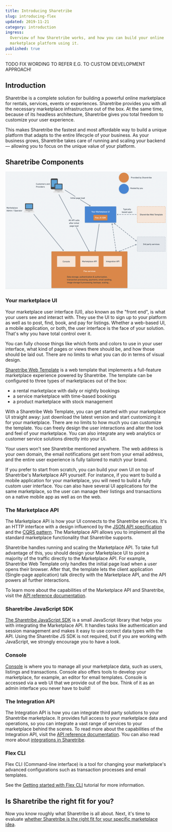 ```yaml
---
title: Introducing Sharetribe
slug: introducing-flex
updated: 2019-11-21
category: introduction
ingress:
  Overview of how Sharetribe works, and how you can build your online
  marketplace platform using it.
published: true
---
```


TODO FIX WORDING TO REFER E.G. TO CUSTOM DEVELOPMENT APPROACH!

## Introduction

Sharetribe is a complete solution for building a powerful online
marketplace for rentals, services, events or experiences. Sharetribe
provides you with all the necessary marketplace infrastructure out of
the box. At the same time, because of its headless architecture,
Sharetribe gives you total freedom to customize your user experience.

This makes Sharetribe the fastest and most affordable way to build a
unique platform that adapts to the entire lifecycle of your business. As
your business grows, Sharetribe takes care of running and scaling your
backend — allowing you to focus on the unique value of your platform.

## Sharetribe Components

![Sharetribe customer architecture](./flex-customer-architecture.png)

### Your marketplace UI

Your marketplace user interface (UI), also known as the "front end", is
what your users see and interact with. They use the UI to sign up to
your platform as well as to post, find, book, and pay for listings.
Whether a web-based UI, a mobile application, or both, the user
interface is the face of your solution. That's why you have total
control over it.

You can fully choose things like which fonts and colors to use in your
user interface, what kind of pages or views there should be, and how
those should be laid out. There are no limits to what you can do in
terms of visual design.

[Sharetribe Web Template](/introduction/getting-started-with-web-template/)
is a web template that implements a full-feature marketplace experience
powered by Sharetribe. The template can be configured to three types of
marketplaces out of the box:

- a rental marketplace with daily or nightly bookings
- a service marketplace with time-based bookings
- a product marketplace with stock management

With a Sharetribe Web Template, you can get started with your
marketplace UI straight away: just download the latest version and start
customizing it for your marketplace. There are no limits to how much you
can customize the template. You can freely design the user interactions
and alter the look and feel of your marketplace. You can also integrate
any web analytics or customer service solutions directly into your UI.

Your users won't see Sharetribe mentioned anywhere. The web address is
your own domain, the email notifications get sent from your email
address, and the entire user experience is fully tailored to match your
brand.

If you prefer to start from scratch, you can build your own UI on top of
Sharetribe's Marketplace API yourself. For instance, if you want to
build a mobile application for your marketplace, you will need to build
a fully custom user interface. You can also have several UI applications
for the same marketplace, so the user can manage their listings and
transactions on a native mobile app as well as on the web.

### The Marketplace API

The Marketplace API is how your UI connects to the Sharetribe services.
It's an HTTP interface with a design influenced by the
[JSON API specification](https://jsonapi.org/) and the
[CQRS pattern](https://martinfowler.com/bliki/CQRS.html). The
Marketplace API allows you to implement all the standard marketplace
functionality that Sharetribe supports.

Sharetribe handles running and scaling the Marketplace API. To take full
advantage of this, you should design your Marketplace UI to point a
majority of the traffic directly to the Marketplace API. For example,
Sharetribe Web Template only handles the initial page load when a user
opens their browser. After that, the template lets the client
application (Single-page application) talk directly with the Marketplace
API, and the API powers all further interactions.

To learn more about the capabilities of the Marketplace API and
Sharetribe, visit the [API reference documentation](/concepts/api/).

### Sharetribe JavaScript SDK

[The Sharetribe JavaScript SDK](/concepts/js-sdk/) is a small JavaScript
library that helps you with integrating the Marketplace API. It handles
tasks like authentication and session management and makes it easy to
use correct data types with the API. Using the Sharetribe JS SDK is not
required, but if you are working with JavaScript, we strongly encourage
you to have a look.

### Console

[Console](https://flex-console.sharetribe.com/) is where you to manage
all your marketplace data, such as users, listings and transactions.
Console also offers tools to develop your marketplace, for example, an
editor for email templates. Console is accessed via a web UI that we
provide out of the box. Think of it as an admin interface you never have
to build!

### The Integration API

The Integration API is how you can integrate third party solutions to
your Sharetribe marketplace. It provides full access to your marketplace
data and operations, so you can integrate a vast range of services to
your marketplace behind the scenes. To read more about the capabilities
of the Integration API, visit the
[API reference documentation](/concepts/api/). You can also read more
about
[integrations in Sharetribe](/concepts/integrations-introduction/).

### Flex CLI

Flex CLI (Command-line interface) is a tool for changing your
marketplace's advanced configurations such as transaction processes and
email templates.

See the
[Getting started with Flex CLI](/introduction/getting-started-with-flex-cli/)
tutorial for more information.

## Is Sharetribe the right fit for you?

Now you know roughly what Sharetribe is all about. Next, it's time to
evaluate
[whether Sharetribe is the right fit for your specific marketplace idea](/introduction/is-flex-right-for-you/).
